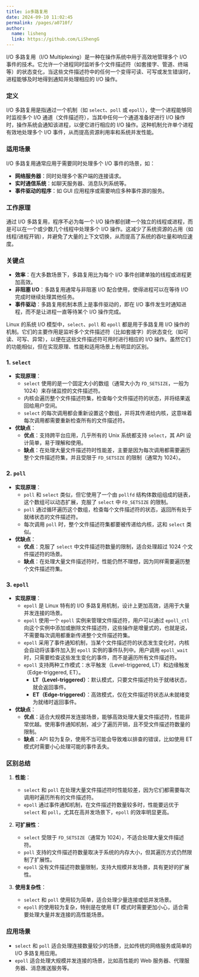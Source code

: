 ```yaml
---
title: io多路复用
date: 2024-09-10 11:02:45
permalink: /pages/a0710f/
author: 
  name: lisheng
  link: https://github.com/LiShengG
---
```

I/O 多路复用（I/O Multiplexing）是一种在操作系统中用于高效地管理多个 I/O 事件的技术。它允许一个进程同时监听多个文件描述符（如套接字、管道、终端等）的状态变化，当这些文件描述符中的任何一个变得可读、可写或发生错误时，进程能够及时地得到通知并处理相应的 I/O 操作。

### **定义**
I/O 多路复用是指通过一个机制（如 `select`、`poll` 或 `epoll`），使一个进程能够同时监视多个 I/O 通道（文件描述符），当其中任何一个通道准备好进行 I/O 操作时，操作系统会通知该进程，以便它进行相应的 I/O 操作。这种机制允许单个进程有效地处理多个 I/O 事件，从而提高资源利用率和系统并发性能。

### **适用场景**
I/O 多路复用通常应用于需要同时处理多个 I/O 事件的场景，如：
- **网络服务器**：同时处理多个客户端的连接请求。
- **实时通信系统**：如聊天服务器、消息队列系统等。
- **事件驱动的程序**：如 GUI 应用程序或需要响应多种事件源的服务。

### **工作原理**
通过 I/O 多路复用，程序不必为每一个 I/O 操作都创建一个独立的线程或进程，而是可以在一个或少数几个线程中处理多个 I/O 操作。这减少了系统资源的占用（如线程/进程开销），并避免了大量的上下文切换，从而提高了系统的吞吐量和响应速度。

### **关键点**
- **效率**：在大多数场景下，多路复用比为每个 I/O 事件创建单独的线程或进程更加高效。
- **非阻塞 I/O**：多路复用通常与非阻塞 I/O 配合使用，使得进程可以在等待 I/O 完成时继续处理其他任务。
- **事件驱动**：多路复用机制本质上是事件驱动的，即在 I/O 事件发生时通知进程，而不是让进程一直等待某个 I/O 操作完成。


Linux 的系统 I/O 模型中，`select`、`poll` 和 `epoll` 都是用于多路复用 I/O 操作的机制。它们的主要作用是监听多个文件描述符（比如套接字）的状态变化（如可读、可写、异常），以便在这些文件描述符可用时进行相应的 I/O 操作。虽然它们的功能相似，但在实现原理、性能和适用场景上有明显的区别。

### 1. **`select`**
   - **实现原理**：
     - `select` 使用的是一个固定大小的数组（通常大小为 `FD_SETSIZE`，一般为 1024）来存储监控的文件描述符。
     - 内核会遍历整个文件描述符集，检查每个文件描述符的状态，并将结果返回给用户空间。
     - `select` 的每次调用都会重新设置这个数组，并将其传递给内核，这意味着每次调用都需要重新检查所有的文件描述符。
   - **优缺点**：
     - **优点**：支持跨平台应用，几乎所有的 Unix 系统都支持 `select`，其 API 设计简单，易于理解和使用。
     - **缺点**：在处理大量文件描述符时性能差，主要是因为每次调用都需要遍历整个文件描述符集，并且受限于 `FD_SETSIZE` 的限制（通常为 1024）。

### 2. **`poll`**
   - **实现原理**：
     - `poll` 和 `select` 类似，但它使用了一个由 `pollfd` 结构体数组组成的链表，这个数组可以动态扩展，克服了 `select` 中 `FD_SETSIZE` 的限制。
     - `poll` 通过循环遍历这个数组，检查每个文件描述符的状态，返回所有处于就绪状态的文件描述符。
     - 每次调用 `poll` 时，整个文件描述符集都要被传递给内核，这和 `select` 类似。
   - **优缺点**：
     - **优点**：克服了 `select` 中文件描述符数量的限制，适合处理超过 1024 个文件描述符的场景。
     - **缺点**：在处理大量文件描述符时，性能仍然不理想，因为同样需要遍历整个文件描述符集。

### 3. **`epoll`**
   - **实现原理**：
     - `epoll` 是 Linux 特有的 I/O 多路复用机制，设计上更加高效，适用于大量并发连接的场景。
     - `epoll` 使用一个 `epoll` 实例来管理文件描述符，用户可以通过 `epoll_ctl` 向这个实例中添加或删除文件描述符，这些操作是增量式的，也就是说，不需要每次调用都重新传递整个文件描述符集。
     - `epoll` 采用了事件通知机制，当某个文件描述符的状态发生变化时，内核会自动将该事件加入到 `epoll` 实例的事件队列中。用户调用 `epoll_wait` 时，只需要检查这些发生变化的事件，而不是遍历所有文件描述符。
     - `epoll` 支持两种工作模式：水平触发（Level-triggered, LT）和边缘触发（Edge-triggered, ET）。
       - **LT（Level-triggered）**：默认模式，只要文件描述符处于就绪状态，就会返回事件。
       - **ET（Edge-triggered）**：高效模式，仅在文件描述符状态从未就绪变为就绪时返回事件。
   - **优缺点**：
     - **优点**：适合大规模并发连接场景，能够高效处理大量文件描述符，性能非常优越。使用事件通知机制，减少了遍历开销，且不受文件描述符数量的限制。
     - **缺点**：API 较为复杂，使用不当可能会导致难以排查的错误，比如使用 ET 模式时需要小心处理可能的事件丢失。

### **区别总结**

1. **性能**：
   - `select` 和 `poll` 在处理大量文件描述符时性能较差，因为它们都需要每次调用时遍历所有的文件描述符。
   - `epoll` 通过事件通知机制，在文件描述符数量较多时，性能要远优于 `select` 和 `poll`，尤其在高并发场景下，`epoll` 的效率明显更高。

2. **可扩展性**：
   - `select` 受限于 `FD_SETSIZE`（通常为 1024），不适合处理大量文件描述符。
   - `poll` 支持的文件描述符数量取决于系统的内存大小，但其遍历方式仍然限制了扩展性。
   - `epoll` 没有文件描述符数量限制，支持大规模并发场景，具有更好的扩展性。

3. **使用复杂性**：
   - `select` 和 `poll` 使用较为简单，适合处理少量连接或低并发场景。
   - `epoll` 的使用较为复杂，特别是在使用 ET 模式时需要更加小心，适合需要处理大量并发连接的高性能场景。

### **应用场景**
- `select` 和 `poll` 适合处理连接数量较少的场景，比如传统的网络服务或简单的 I/O 多路复用应用。
- `epoll` 适合处理大规模并发连接的场景，比如高性能的 Web 服务器、代理服务器、消息推送服务等。